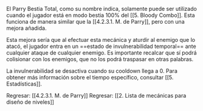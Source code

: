 
El Parry Bestia Total, como su nombre indica, solamente puede ser utilizado cuando el jugador está en modo bestia 100% del [[5. Bloody Combo]]. Esta funciona de manera similar que la [[4.2.3.1. M. de Parry]], pero con una mejora añadida.

Esta mejora sería que al efectuar esta mecánica y aturdir al enemigo que lo atacó, el jugador entra en un ==estado de invulnerabilidad temporal== ante cualquier ataque de cualquier enemigo. Es importante recalcar que sí podrá colisionar con los enemigos, que no los podrá traspasar en otras palabras.

La invulnerabilidad se desactiva cuando su cooldown llega a 0. Para obtener más información sobre el tiempo específico, consultar [[5. Estadísticas]].


Regresar: [[4.2.3.1. M. de Parry]]
Regresar: [[2. Lista de mecánicas para diseño de niveles]]